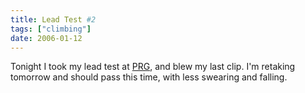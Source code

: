 ```yaml
---
title: Lead Test #2
tags: ["climbing"]
date: 2006-01-12
---
```

Tonight I took my lead test at <a href="http://portlandrockgym.com/main.html">PRG</a>, and blew my last clip.  I'm retaking tomorrow and should pass this time, with less swearing and falling.
